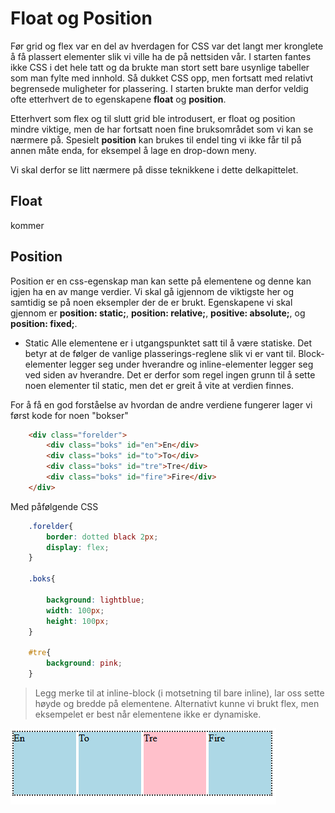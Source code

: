 # Float og Position

Før grid og flex var en del av hverdagen for CSS var det langt mer kronglete å få plassert elementer slik vi ville ha de på nettsiden vår. I starten fantes ikke CSS i det hele tatt og da brukte man stort sett bare usynlige tabeller som man fylte med innhold. Så dukket CSS opp, men fortsatt med relativt begrensede muligheter for plassering. I starten brukte man derfor veldig ofte etterhvert de to egenskapene **float** og **position**.

Etterhvert som flex og til slutt grid ble introdusert, er float og position mindre viktige, men de har fortsatt noen fine bruksområdet som vi kan se nærmere på. Spesielt **position** kan brukes til endel ting vi ikke får til på annen måte enda, for eksempel å lage en drop-down meny.

Vi skal derfor se litt nærmere på disse teknikkene i dette delkapittelet.

## Float

kommer

## Position

Position er en css-egenskap man kan sette på elementene og denne kan igjen ha en av mange verdier. Vi skal gå igjennom de viktigste her og samtidig se på noen eksempler der de er brukt. Egenskapene vi skal gjennom er **position: static;**,  **position: relative;**, **positive: absolute;**,  og **position: fixed;**.

* Static
Alle elementene er i utgangspunktet satt til å være statiske. Det betyr at de følger de vanlige plasserings-reglene slik vi er vant til. Block-elementer legger seg under hverandre og inline-elementer legger seg ved siden av hverandre. Det er derfor som regel ingen grunn til å sette noen elementer til static, men det er greit å vite at verdien finnes.


For å få en god forståelse av hvordan de andre verdiene fungerer lager vi først kode for noen "bokser"

```HTML
    <div class="forelder">
        <div class="boks" id="en">En</div>
        <div class="boks" id="to">To</div>
        <div class="boks" id="tre">Tre</div>
        <div class="boks" id="fire">Fire</div>
    </div>
```

Med påfølgende CSS

```CSS
    .forelder{
        border: dotted black 2px;
        display: flex;
    }

    .boks{
        
        background: lightblue;
        width: 100px;
        height: 100px;
    }

    #tre{
        background: pink;
    }
```

> Legg merke til at inline-block (i motsetning til bare inline), lar oss sette høyde og bredde på elementene. Alternativt kunne vi brukt flex, men eksempelet er best når elementene ikke er dynamiske.

![Static](position1.png)

